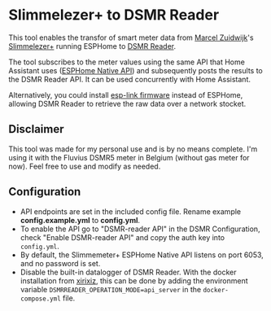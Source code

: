# Slimmelezer+ to DSMR Reader

This tool enables the transfor of smart meter data from [Marcel Zuidwijk](https://github.com/zuidwijk)'s [Slimmelezer+](https://www.zuidwijk.com/product/slimmelezer-plus/) running ESPHome to [DSMR Reader](https://github.com/dsmrreader/dsmr-reader).

The tool subscribes to the meter values using the same API that Home Assistant uses ([ESPHome Native API](https://esphome.io/components/api.html)) and subsequently posts the results to the DSMR Reader API. It can be used concurrently with Home Assistant.

Alternatively, you could install [esp-link firmware](https://www.zuidwijk.com/using-esp-link/) instead of ESPHome, allowing DSMR Reader to retrieve the raw data over a network stocket.

## Disclaimer

This tool was made for my personal use and is by no means complete. I'm using it with the Fluvius DSMR5 meter in Belgium (without gas meter for now). Feel free to use and modify as needed.

## Configuration

- API endpoints are set in the included config file. Rename example **config.example.yml** to **config.yml**.
- To enable the API go to "DSMR-reader API" in the DSMR Configuration, check "Enable DSMR-reader API" and copy the auth key into `config.yml`.
- By default, the Slimmemeter+ ESPHome Native API listens on port 6053, and no password is set.
- Disable the built-in datalogger of DSMR Reader. With the docker installation from [xirixiz](https://github.com/xirixiz/dsmr-reader-docker), this can be done  by adding the environment variable `DSMRREADER_OPERATION_MODE=api_server` in the `docker-compose.yml` file.
